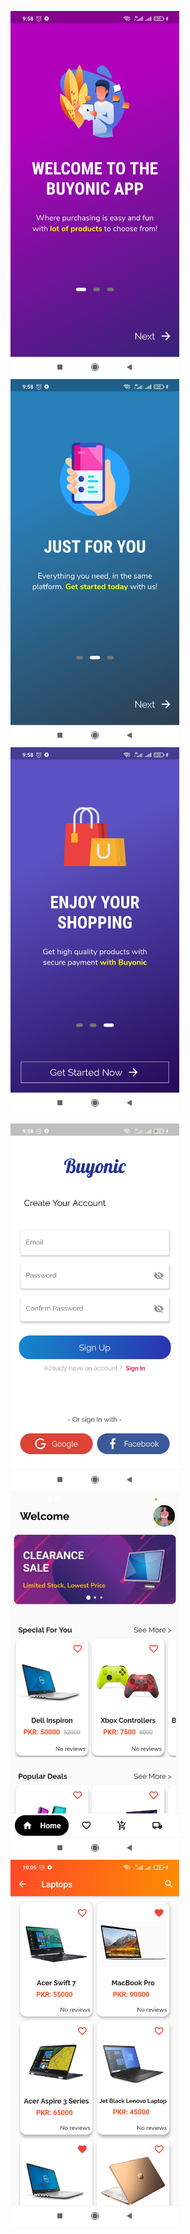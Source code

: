 <img src="images/1.jpg" width=270, height:270>    <img src="images/2.jpg" width=270, height:270>    <img src="images/3.jpg" width=270, height:270>


<img src="images/4.jpg" width=270, height:270>    <img src="images/5.jpg" width=270, height:270>    <img src="images/6.jpg" width=270, height:270>
